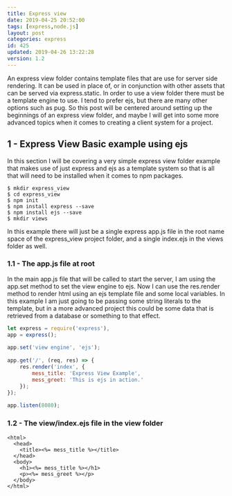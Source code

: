 ```yaml
---
title: Express view
date: 2019-04-25 20:52:00
tags: [express,node.js]
layout: post
categories: express
id: 425
updated: 2019-04-26 13:22:28
version: 1.2
---
```


An express view folder contains template files that are use for server side rendering. It can be used in place of, or in conjunction with other assets that can be served via express.static. In order to use a view folder there must be a template engine to use. I tend to prefer ejs, but there are many other options such as pug. So this post will be centered around setting up the beginnings of an express view folder, and maybe I will get into some more advanced topics when it comes to creating a client system for a project.

<!-- more -->

## 1 - Express View Basic example using ejs

In this section I will be covering a very simple express view folder example that makes use of just express and ejs as a template system so that is all that will need to be installed when  it comes to npm packages.

```
$ mkdir express_view
$ cd express_view
$ npm init
$ npm install express --save
$ npm install ejs --save
$ mkdir views
```

In this example there will just be a single express app.js file in the root name space of the express_view project folder, and a single index.ejs in the views folder as well.

### 1.1 - The app.js file at root

In the main app.js file that will be called to start the server, I am using the app.set method to set the view engine to ejs. Now I can use the res.render method to render html using an ejs template file and some local variables. In this example I am just going to be passing some string literals to the template, but in a more advanced project this could be some data that is retrieved from a database or something to that effect.

```js
let express = require('express'),
app = express();
 
app.set('view engine', 'ejs');
 
app.get('/', (req, res) => {
    res.render('index', {
        mess_title: 'Express View Example',
        mess_greet: 'This is ejs in action.'
    });
});
 
app.listen(8080);
```

### 1.2 - The view/index.ejs file in the view folder



```
<html>
  <head>
    <title><%= mess_title %></title>
  </head>
  <body>
    <h1><%= mess_title %></h1>
    <p><%= mess_greet %></p>
  </body>
</html>
```